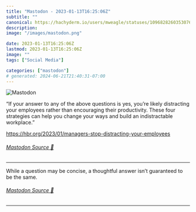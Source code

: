 ```yaml
---
title: "Mastodon - 2023-01-13T16:25:06Z"
subtitle: ""
canonical: https://hachyderm.io/users/mweagle/statuses/109682826035307638
description:
image: "/images/mastodon.png"

date: 2023-01-13T16:25:06Z
lastmod: 2023-01-13T16:25:06Z
image: ""
tags: ["Social Media"]

categories: ["mastodon"]
# generated: 2024-06-21T21:40:31-07:00
---
```

![Mastodon](/images/mastodon.png)

<p>“If your answer to any of the above questions is yes, you’re likely distracting your employees rather than encouraging their productivity. These four strategies can help you change your ways and build an indistractable workplace.”</p><p><a href="https://hbr.org/2023/01/managers-stop-distracting-your-employees" target="_blank" rel="nofollow noopener noreferrer" translate="no"><span class="invisible">https://</span><span class="ellipsis">hbr.org/2023/01/managers-stop-</span><span class="invisible">distracting-your-employees</span></a></p>


###### [Mastodon Source 🐘](https://hachyderm.io/@mweagle/109682826035307638)

___

<p>While a question may be concise, a thoughtful answer isn’t guaranteed to be the same.</p>


###### [Mastodon Source 🐘](https://hachyderm.io/@mweagle/109682833833968821)

___
